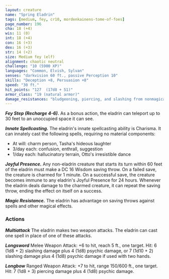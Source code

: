 ```yaml
---
layout: creature
name: "Spring Eladrin"
tags: [medium, fey, cr10, mordenkainens-tome-of-foes]
page_number: 196
cha: 18 (+4)
wis: 11 (0)
int: 18 (+4)
con: 16 (+3)
dex: 16 (+3)
str: 14 (+2)
size: Medium fey (elf)
alignment: chaotic neutral
challenge: "10 (5900 XP)"
languages: "Common, Elvish, Sylvan"
senses: "darkvision 60 ft., passive Perception 10"
skills: "Deception +8, Persuasion +8"
speed: "30 ft."
hit_points: "127  (17d8 + 51)"
armor_class: "19 (natural armor)"
damage_resistances: "bludgeoning, piercing, and slashing from nonmagical attacks"
---
```


***Fey Step (Recharge 4-6).*** As a bonus action, the eladrin can teleport up to 30 feet to an unoccupied space it can see.

***Innate Spellcasting.*** The eladrin's innate spellcasting ability is Charisma. It can innately cast the following spells, requiring no material components:
* At will: charm person, Tasha's hideous laughter
* 3/day each: confusion, enthrall, suggestion
* 1/day each: hallucinatory terrain, Otto's irresistible dance

***Joyful Presence.*** Any non-eladrin creature that starts its turn within 60 feet of the eladrin must make a DC 16 Wisdom saving throw. On a failed save, the creature is charmed for 1 minute. On a successful save, the creature becomes immune to any eladrin's Joyful Presence for 24 hours.
Whenever the eladrin deals damage to the charmed creature, it can repeat the saving throw, ending the effect on itself on a success.

***Magic Resistance.*** The eladrin has advantage on saving throws against spells and other magical effects.

### Actions

***Multiattack*** The eladrin makes two weapon attacks. The eladrin can cast one spell in place of one of these attacks.

***Longsword*** Melee Weapon Attack: +6 to hit, reach 5 ft., one target. Hit: 6 (1d8 + 2) slashing damage plus 4 (1d8) psychic damage, or 7 (1d10 + 2) slashing damage plus 4 (1d8) psychic damage if used with two hands.

***Longbow*** Ranged Weapon Attack: +7 to hit, range 150/600 ft., one target. Hit: 7 (1d8 + 3) piercing damage plus 4 (1d8) psychic damage.